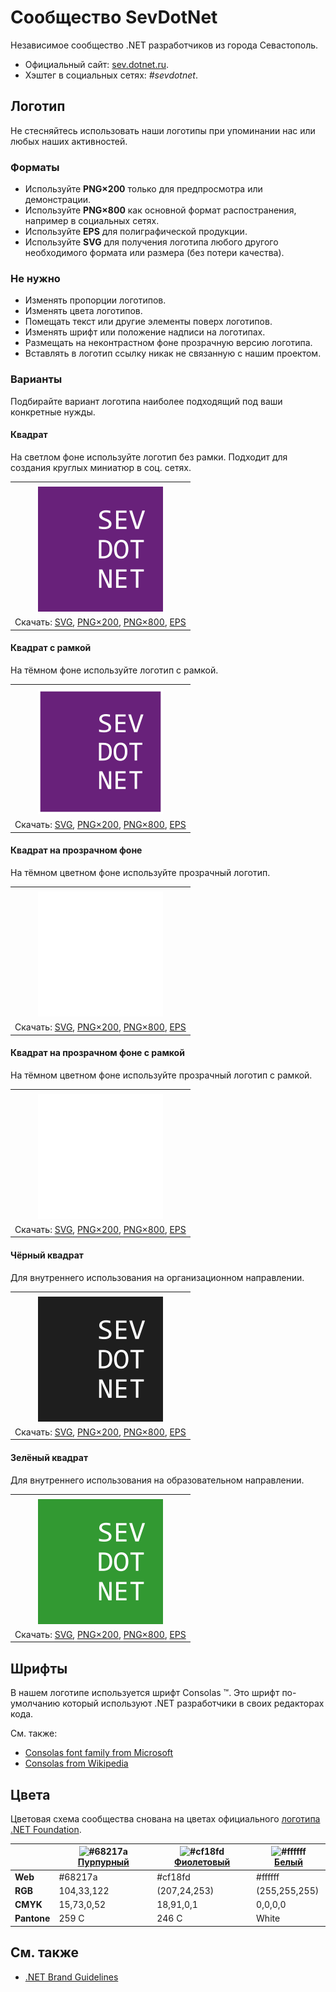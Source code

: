 ﻿# Сообщество SevDotNet

Независимое сообщество .NET разработчиков из города Севастополь.

- Официальный сайт: [sev.dotnet.ru](https://sev.dotnet.ru/).
- Хэштег в социальных сетях: _#sevdotnet_.

## Логотип

Не стесняйтесь использовать наши логотипы при упоминании нас или любых наших активностей.

### Форматы

- Используйте **PNG×200** только для предпросмотра или демонстрации.
- Используйте **PNG×800** как основной формат распостранения, например в социальных сетях.
- Используйте **EPS** для полиграфической продукции.
- Используйте **SVG** для получения логотипа любого другого необходимого формата или размера (без потери качества).

### Не нужно

- Изменять пропорции логотипов.
- Изменять цвета логотипов.
- Помещать текст или другие элементы поверх логотипов.
- Изменять шрифт или положение надписи на логотипах.
- Размещать на неконтрастном фоне прозрачную версию логотипа.
- Вставлять в логотип ссылку никак не связанную с нашим проектом.

### Варианты

Подбирайте вариант логотипа наиболее подходящий под ваши конкретные нужды.

#### Квадрат

На светлом фоне используйте логотип без рамки. Подходит для создания круглых миниатюр в соц. сетях.

|       |
| :---: |
|       |
| ![Квадрат](sevdotnet-logo-squared-200.png) |
| Скачать: [SVG](https://raw.githubusercontent.com/DotNetRu/BrandBook/master/Logo/Sev/sevdotnet-logo-squared.svg), [PNG×200](https://raw.githubusercontent.com/DotNetRu/BrandBook/master/Logo/Sev/sevdotnet-logo-squared-200.png), [PNG×800](https://raw.githubusercontent.com/DotNetRu/BrandBook/master/Logo/Sev/sevdotnet-logo-squared-800.png), [EPS](https://raw.githubusercontent.com/DotNetRu/BrandBook/master/Logo/Sev/sevdotnet-logo-squared.eps) |

#### Квадрат с рамкой

На тёмном фоне используйте логотип с рамкой.

|       |
| :---: |
|       |
| ![Квадрат с рамкой](sevdotnet-logo-squared-bordered-200.png) |
| Скачать: [SVG](https://raw.githubusercontent.com/DotNetRu/BrandBook/master/Logo/Sev/sevdotnet-logo-squared-bordered.svg), [PNG×200](https://raw.githubusercontent.com/DotNetRu/BrandBook/master/Logo/Sev/sevdotnet-logo-squared-bordered-200.png), [PNG×800](https://raw.githubusercontent.com/DotNetRu/BrandBook/master/Logo/Sev/sevdotnet-logo-squared-bordered-800.png), [EPS](https://raw.githubusercontent.com/DotNetRu/BrandBook/master/Logo/Sev/sevdotnet-logo-squared-bordered.eps) |

#### Квадрат на прозрачном фоне

На тёмном цветном фоне используйте прозрачный логотип.

|       |
| :---: |
|       |
| ![Квадрат на прозрачном фоне](sevdotnet-logo-squared-white-200.png) |
| Скачать: [SVG](https://raw.githubusercontent.com/DotNetRu/BrandBook/master/Logo/Sev/sevdotnet-logo-squared-white.svg), [PNG×200](https://raw.githubusercontent.com/DotNetRu/BrandBook/master/Logo/Sev/sevdotnet-logo-squared-white-200.png), [PNG×800](https://raw.githubusercontent.com/DotNetRu/BrandBook/master/Logo/Sev/sevdotnet-logo-squared-white-800.png), [EPS](https://raw.githubusercontent.com/DotNetRu/BrandBook/master/Logo/Sev/sevdotnet-logo-squared-white.eps) |

#### Квадрат на прозрачном фоне с рамкой

На тёмном цветном фоне используйте прозрачный логотип с рамкой.

|       |
| :---: |
|       |
| ![Квадрат на прозрачном фоне с рамкой](sevdotnet-logo-squared-white-bordered-200.png) |
| Скачать: [SVG](https://raw.githubusercontent.com/DotNetRu/BrandBook/master/Logo/Sev/sevdotnet-logo-squared-white-bordered.svg), [PNG×200](https://raw.githubusercontent.com/DotNetRu/BrandBook/master/Logo/Sev/sevdotnet-logo-squared-white-bordered-200.png), [PNG×800](https://raw.githubusercontent.com/DotNetRu/BrandBook/master/Logo/Sev/sevdotnet-logo-squared-white-bordered-800.png), [EPS](https://raw.githubusercontent.com/DotNetRu/BrandBook/master/Logo/Sev/sevdotnet-logo-squared-white-bordered.eps) |

#### Чёрный квадрат

Для внутреннего использования на организационном направлении.

|       |
| :---: |
|       |
| ![Чёрный квадрат](sevdotnet-logo-squared-black-200.png) |
| Скачать: [SVG](https://raw.githubusercontent.com/DotNetRu/BrandBook/master/Logo/Sev/sevdotnet-logo-squared-black.svg), [PNG×200](https://raw.githubusercontent.com/DotNetRu/BrandBook/master/Logo/Sev/sevdotnet-logo-squared-black-200.png), [PNG×800](https://raw.githubusercontent.com/DotNetRu/BrandBook/master/Logo/Sev/sevdotnet-logo-squared-black-800.png), [EPS](https://raw.githubusercontent.com/DotNetRu/BrandBook/master/Logo/Sev/sevdotnet-logo-squared-black.eps) |

#### Зелёный квадрат

Для внутреннего использования на образовательном направлении.

|       |
| :---: |
|       |
| ![Зелёный квадрат](sevdotnet-logo-squared-green-200.png) |
| Скачать: [SVG](https://raw.githubusercontent.com/DotNetRu/BrandBook/master/Logo/Sev/sevdotnet-logo-squared-green.svg), [PNG×200](https://raw.githubusercontent.com/DotNetRu/BrandBook/master/Logo/Sev/sevdotnet-logo-squared-green-200.png), [PNG×800](https://raw.githubusercontent.com/DotNetRu/BrandBook/master/Logo/Sev/sevdotnet-logo-squared-green-800.png), [EPS](https://raw.githubusercontent.com/DotNetRu/BrandBook/master/Logo/Sev/sevdotnet-logo-squared-green.eps) |

## Шрифты

В нашем логотипе используется шрифт Consolas ™. Это шрифт по-умолчанию который используют .NET разработчики в своих редакторах кода.

См. также:

- [Consolas font family from Microsoft](https://docs.microsoft.com/en-us/typography/font-list/consolas)
- [Consolas from Wikipedia](https://en.wikipedia.org/wiki/Consolas)

## Цвета

Цветовая схема сообщества снована на цветах официального [логотипа .NET Foundation](https://github.com/dotnet/swag/tree/master/logo).

|             | ![#68217a](https://placehold.it/15/68217a/ffffff?text=+) [Пурпурный](https://www.color-hex.com/color/68217a) | ![#cf18fd](https://placehold.it/15/cf18fd/ffffff?text=+) [Фиолетовый](https://www.color-hex.com/color/cf18fd) | ![#ffffff](https://placehold.it/15/ffffff/ffffff?text=+) [Белый](https://www.color-hex.com/color/ffffff) |
| ----------- | ---------- | ------------ | ------------- |
| **Web**     | #68217a    | #cf18fd      | #ffffff       |
| **RGB**     | 104,33,122 | (207,24,253) | (255,255,255) |
| **CMYK**    | 15,73,0,52 | 18,91,0,1    | 0,0,0,0       |
| **Pantone** | 259 C      | 246 C        | White         |

## См. также

- [.NET Brand Guidelines](https://github.com/dotnet/brand)

